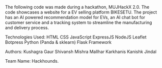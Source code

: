 The following code was made during a hackathon, MUJHackX 2.0. The code showcases a website for a EV selling platform BIKESETU. The project has an AI powered recommendation model for EVs, an AI chat bot for customer service and a tracking system to streamline the manufacturing and delivery process. 

Technologies Used:
HTML
CSS
JavaScript
ExpressJS
NodeJS
Leaflet
Botpress
Python (Panda & sklearn)
Flask Framework

Authors:
Kushagra Gaur
Shivansh Mishra
Mallhar Karkhanis
Kanishk Jindal

Team Name: Hackhounds.
